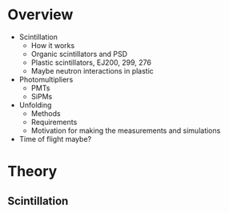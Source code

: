 # Overview
- Scintillation
	- How it works
	- Organic scintillators and PSD
	- Plastic scintillators, EJ200, 299, 276
	- Maybe neutron interactions in plastic
- Photomultipliers
	- PMTs
	- SiPMs
- Unfolding
	- Methods
	- Requirements
	- Motivation for making the measurements and simulations
- Time of flight maybe?


# Theory
## Scintillation
